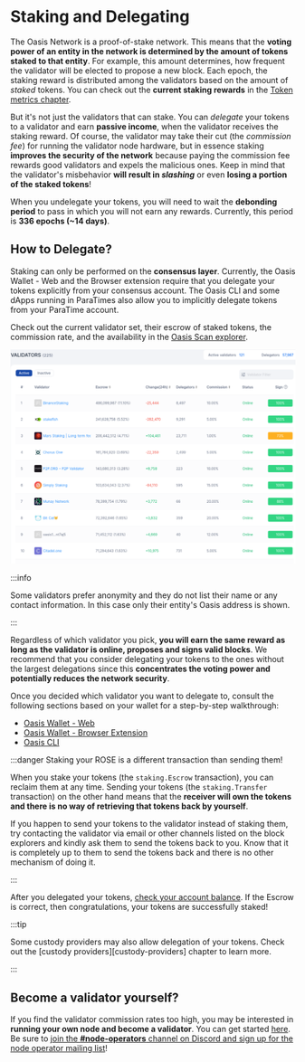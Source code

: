 # Staking and Delegating

The Oasis Network is a proof-of-stake network. This means that the **voting
power of an entity in the network is determined by the amount of tokens staked
to that entity**. For example, this amount determines, how frequent the
validator will be elected to propose a new block. Each epoch, the staking
reward is distributed among the validators based on the amount of *staked*
tokens. You can check out the **current staking rewards** in the [Token metrics
chapter][current staking rewards].

But it's not just the validators that can stake. You can *delegate* your tokens
to a validator and earn **passive income**, when the validator receives the
staking reward. Of course, the validator may take their cut (the *commission
fee*) for running the validator node hardware, but in essence staking **improves
the security of the network** because paying the commission fee rewards good
validators and expels the malicious ones. Keep in mind that the validator's
misbehavior **will result in _slashing_** or even **losing a portion of the
staked tokens**!

[current staking rewards]: ../oasis-network/token-metrics-and-distribution.mdx#staking-incentives

When you undelegate your tokens, you will need to wait the **debonding period**
to pass in which you will not earn any rewards. Currently, this period is **336
epochs (~14 days)**.

## How to Delegate?

Staking can only be performed on the **consensus layer**. Currently, the Oasis
Wallet - Web and the Browser extension require that you delegate your tokens
explicitly from your consensus account. The Oasis CLI and some dApps running in
ParaTimes also allow you to implicitly delegate tokens from your ParaTime
account.

Check out the current validator set, their escrow of staked tokens, the
commission rate, and the availability in the [Oasis Scan explorer][explorer-validators].

![The validator set in the morning of March 29, 2024](../images/manage-tokens/oasisscan_validators.png)

:::info

Some validators prefer anonymity and they do not list their name or any contact
information. In this case only their entity's Oasis address is shown.

:::

Regardless of which validator you pick, **you will earn the same reward as long
as the validator is online, proposes and signs valid blocks**. We recommend
that you consider delegating your tokens to the ones without the largest
delegations since this **concentrates the voting power and potentially reduces
the network security**.

Once you decided which validator you want to delegate to, consult the following
sections based on your wallet for a step-by-step walkthrough:

* [Oasis Wallet - Web](oasis-wallets/web.mdx#stake)
* [Oasis Wallet - Browser Extension](oasis-wallets/browser-extension.mdx#stake)
* [Oasis CLI](cli/account.md#delegate)

:::danger Staking your ROSE is a different transaction than sending them!

When you stake your tokens (the `staking.Escrow` transaction), you can reclaim
them at any time. Sending your tokens (the `staking.Transfer` transaction) on the
other hand means that the **receiver will own the tokens and there is no way of
retrieving that tokens back by yourself**.

If you happen to send your tokens to the validator instead of staking them, try
contacting the validator via email or other channels listed on the block
explorers and kindly ask them to send the tokens back to you. Know that it is
completely up to them to send the tokens back and there is no other mechanism of
doing it.

:::

After you delegated your tokens, [check your account balance][check-account].
If the Escrow is correct, then congratulations, your tokens are successfully
staked!

:::tip

Some custody providers may also allow delegation of your tokens. Check out the
[custody providers][custody-providers] chapter to learn more.

:::

[check-account]: ./README.mdx#check-your-account
[explorer-validators]: https://www.oasisscan.com/validators

## Become a validator yourself?

If you find the validator commission rates too high, you may be interested in
**running your own node and become a validator**. You can get started
[here](../../node/README.mdx). Be sure to
[join the **#node-operators** channel on Discord and sign up for the node operator mailing list](../../get-involved/README.md)!

